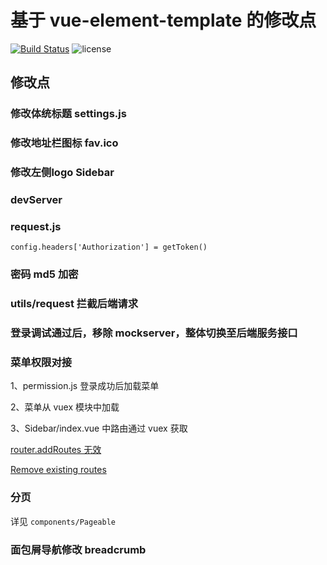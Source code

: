 # 基于 vue-element-template 的修改点

[![Build Status](https://github.com/ibotplus/ibothub-ui/actions/workflows/maven.yml/badge.svg)](https://github.com/ibotplus/ibothub-ui/actions)
![license](https://img.shields.io/github/license/mashape/apistatus.svg)

## 修改点

### 修改体统标题 settings.js

### 修改地址栏图标 fav.ico

### 修改左侧logo Sidebar

### devServer

### request.js 
```
config.headers['Authorization'] = getToken()
```

### 密码 md5 加密

### utils/request 拦截后端请求

### 登录调试通过后，移除 mockserver，整体切换至后端服务接口

### 菜单权限对接

1、permission.js 登录成功后加载菜单

2、菜单从 vuex 模块中加载

3、Sidebar/index.vue 中路由通过 vuex 获取

[router.addRoutes 无效](https://github.com/PanJiaChen/vue-element-admin/issues/2370)

[Remove existing routes](https://github.com/vuejs/vue-router/issues/1234#issuecomment-357941465)

### 分页
详见 `components/Pageable`

### 面包屑导航修改 breadcrumb
